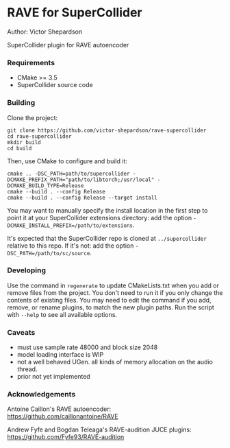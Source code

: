 # RAVE for SuperCollider

Author: Victor Shepardson

SuperCollider plugin for RAVE autoencoder

### Requirements

- CMake >= 3.5
- SuperCollider source code

### Building

Clone the project:

    git clone https://github.com/victor-shepardson/rave-supercollider
    cd rave-supercollider
    mkdir build
    cd build

Then, use CMake to configure and build it:

    cmake .. -DSC_PATH=path/to/supercollider -DCMAKE_PREFIX_PATH="path/to/libtorch;/usr/local" -DCMAKE_BUILD_TYPE=Release
    cmake --build . --config Release
    cmake --build . --config Release --target install

You may want to manually specify the install location in the first step to point it at your
SuperCollider extensions directory: add the option `-DCMAKE_INSTALL_PREFIX=/path/to/extensions`.

It's expected that the SuperCollider repo is cloned at `../supercollider` relative to this repo. If
it's not: add the option `-DSC_PATH=/path/to/sc/source`.

### Developing

Use the command in `regenerate` to update CMakeLists.txt when you add or remove files from the
project. You don't need to run it if you only change the contents of existing files. You may need to
edit the command if you add, remove, or rename plugins, to match the new plugin paths. Run the
script with `--help` to see all available options.

### Caveats

- must use sample rate 48000 and block size 2048
- model loading interface is WIP
- not a well behaved UGen. all kinds of memory allocation on the audio thread.
- prior not yet implemented

### Acknowledgements

Antoine Caillon's RAVE autoencoder: https://github.com/caillonantoine/RAVE

Andrew Fyfe and Bogdan Teleaga's RAVE-audition JUCE plugins: https://github.com/Fyfe93/RAVE-audition